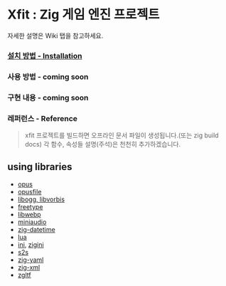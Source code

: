 # Xfit : Zig 게임 엔진 프로젝트

자세한 설명은 Wiki 탭을 참고하세요.

### [설치 방법 - Installation](https://github.com/xfitgd/xfit/wiki/%EC%84%A4%EC%B9%98-%EB%B0%A9%EB%B2%95-%E2%80%90-installation)

### 사용 방법 - coming soon

### 구현 내용 - coming soon

### 레퍼런스 - Reference
> xfit 프로젝트를 빌드하면 오프라인 문서 파일이 생성됩니다.(또는 zig build docs) 각 함수, 속성들 설명(주석)은 천천히 추가하겠습니다.

## using libraries

- [opus](https://github.com/xiph/opus)
- [opusfile](https://github.com/xiph/opusfile)
- [libogg, libvorbis](https://xiph.org/downloads/)
- [freetype](https://freetype.org/)
- [libwebp](https://chromium.googlesource.com/webm/libwebp)
- [miniaudio](https://github.com/mackron/miniaudio)
- [zig-datetime](https://github.com/frmdstryr/zig-datetime)
- [lua](https://github.com/lua/lua)
- [ini](https://github.com/ziglibs/ini), [zigini](https://github.com/Kawaii-Ash/zigini)
- [s2s](https://github.com/ziglibs/s2s)
- [zig-yaml](https://github.com/kubkon/zig-yaml)
- [zig-xml](https://github.com/ianprime0509/zig-xml)
- [zgltf](https://github.com/kooparse/zgltf)
